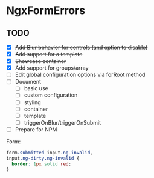 # NgxFormErrors

## TODO

- [x] ~~Add Blur behavior for controls (and option to disable)~~
- [x] ~~Add support for a template~~
- [x] ~~Showcase container~~
- [x] ~~Add support for groups/array~~
- [ ] Edit global configuration options via forRoot method
- [ ] Document
  - [ ] basic use
  - [ ] custom configuration
  - [ ] styling
  - [ ] container
  - [ ] template
  - [ ] triggerOnBlur/triggerOnSubmit
- [ ] Prepare for NPM

Form:

```css
form.submitted input.ng-invalid,
input.ng-dirty.ng-invalid {
  border: 1px solid red;
}
```
